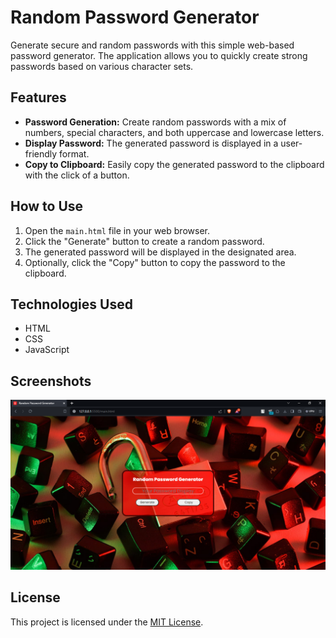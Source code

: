 # Random Password Generator

Generate secure and random passwords with this simple web-based password generator. The application allows you to quickly create strong passwords based on various character sets.

## Features

- **Password Generation:** Create random passwords with a mix of numbers, special characters, and both uppercase and lowercase letters.
- **Display Password:** The generated password is displayed in a user-friendly format.
- **Copy to Clipboard:** Easily copy the generated password to the clipboard with the click of a button.

## How to Use

1. Open the `main.html` file in your web browser.
2. Click the "Generate" button to create a random password.
3. The generated password will be displayed in the designated area.
4. Optionally, click the "Copy" button to copy the password to the clipboard.

## Technologies Used

- HTML
- CSS
- JavaScript

## Screenshots

![Screenshot](/Screenshot/Screenshot.png)

## License

This project is licensed under the [MIT License](LICENSE).

